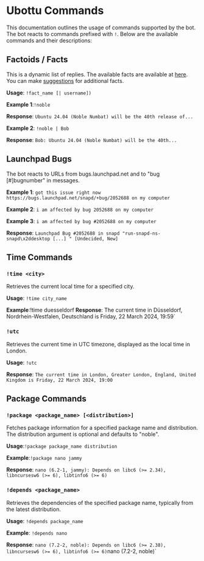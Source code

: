 # Ubottu Commands

This documentation outlines the usage of commands supported by the bot. The bot reacts to commands prefixed with `!`. Below are the available commands and their descriptions:

## Factoids / Facts

This is a dynamic list of replies.
The available facts are available at [here](https://maubot.haxxors.com/factoids/). You can make [suggestions](https://cloud.haxxors.com/s/Yr7GEfDazHSC8gH) for additional facts.

**Usage**: `!fact_name [| username])`

**Example 1**:`!noble`

**Response**: `Ubuntu 24.04 (Noble Numbat) will be the 40th release of...`

**Example 2**: `!noble | Bob`

**Response**: `Bob: Ubuntu 24.04 (Noble Numbat) will be the 40th...`

## Launchpad Bugs

The bot reacts to URLs from bugs.launchpad.net and to "bug [#]bugnumber" in messages.

**Example 1**: `got this issue right now https://bugs.launchpad.net/snapd/+bug/2052688 on my computer`

**Example 2**: `i am affected by bug 2052688 on my computer`

**Example 3**: `i am affected by bug #2052688 on my computer`

**Response**: `Launchpad Bug #2052688 in snapd "run-snapd-ns-snapd\x2ddesktop [...] " [Undecided, New]`

## Time Commands

### `!time <city>`

Retrieves the current local time for a specified city.

**Usage**: `!time city_name`

**Example**:!time duesseldorf **Response**: The current time in Düsseldorf, Nordrhein-Westfalen, Deutschland is Friday, 22 March 2024, 19:59`

### `!utc`

Retrieves the current time in UTC timezone, displayed as the local time in London.

**Usage**: `!utc`

**Response**: `The current time in London, Greater London, England, United Kingdom is Friday, 22 March 2024, 19:00`

## Package Commands

### `!package <package_name> [<distribution>]`

Fetches package information for a specified package name and distribution.
The distribution argument is optional and defaults to "noble".

**Usage**:`!package package_name distribution`

**Example**:`!package nano jammy`

**Response**: `nano (6.2-1, jammy): Depends on libc6 (>= 2.34), libncursesw6 (>= 6), libtinfo6 (>= 6)`

### `!depends <package_name>`

Retrieves the dependencies of the specified package name, typically from the latest distribution.

**Usage**: `!depends package_name`

**Example**: `!depends nano`

**Response**: `nano (7.2-2, noble): Depends on libc6 (>= 2.38), libncursesw6 (>= 6), libtinfo6 (>= 6)`nano (7.2-2, noble)`
